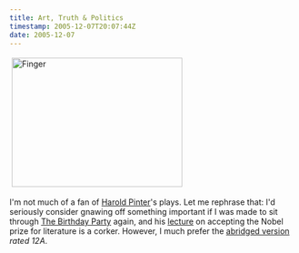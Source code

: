 ```yaml
---
title: Art, Truth & Politics
timestamp: 2005-12-07T20:07:44Z
date: 2005-12-07
---
```


<img src="http://blog.whatfettle.com/finger.png" height="227" width="300" border="0" hspace="4" vspace="4" alt="Finger" />
<p>I'm not much of a fan of <a href="http://www.haroldpinter.org">Harold Pinter</a>'s plays. Let me rephrase that: I'd seriously consider gnawing off something important if I was made to sit through <a href="http://www.litencyc.com/php/sworks.php?rec=true&#38;UID=1449">The Birthday Party</a> again, and his <a href='http://nobelprize.org/literature/laureates/2005/pinter-lecture.html'>lecture</a> on accepting the Nobel prize for literature is a corker. However, I much prefer the <a href="http://private-eye.co.uk/sections.php?section_link=poetry_corner&#38;issue=1144">abridged version</a> <i>rated 12A</i>.</p>
